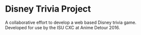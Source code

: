 # Disney Trivia Project
A collaborative effort to develop a web based Disney trivia game. Developed for use by the ISU CXC at Anime Detour 2016.
